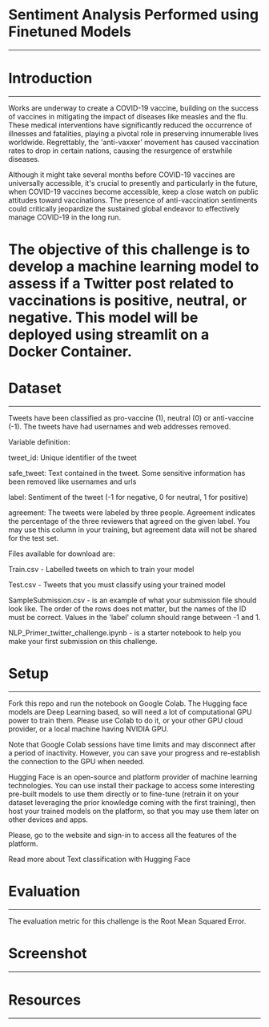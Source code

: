 # Sentiment Analysis Performed using Finetuned Models
______________________________________________________________________________________

# Introduction
______________________________________________________________________________________
Works are underway to create a COVID-19 vaccine, building on the success of vaccines in mitigating the impact of diseases like measles and the flu. These medical interventions have significantly reduced the occurrence of illnesses and fatalities, playing a pivotal role in preserving innumerable lives worldwide. Regrettably, the 'anti-vaxxer' movement has caused vaccination rates to drop in certain nations, causing the resurgence of erstwhile diseases.

Although it might take several months before COVID-19 vaccines are universally accessible, it's crucial to presently and particularly in the future, when COVID-19 vaccines become accessible, keep a close watch on public attitudes toward vaccinations. The presence of anti-vaccination sentiments could critically jeopardize the sustained global endeavor to effectively manage COVID-19 in the long run.

# The objective of this challenge is to develop a machine learning model to assess if a Twitter post related to vaccinations is positive, neutral, or negative. This model will be deployed using streamlit on a Docker Container.

# Dataset
_______________________________________________________________________________________
Tweets have been classified as pro-vaccine (1), neutral (0) or anti-vaccine (-1). The tweets have had usernames and web addresses removed.

Variable definition:

tweet_id: Unique identifier of the tweet

safe_tweet: Text contained in the tweet. Some sensitive information has been removed like usernames and urls

label: Sentiment of the tweet (-1 for negative, 0 for neutral, 1 for positive)

agreement: The tweets were labeled by three people. Agreement indicates the percentage of the three reviewers that agreed on the given label. You may use this column in your training, but agreement data will not be shared for the test set.

Files available for download are:

Train.csv - Labelled tweets on which to train your model

Test.csv - Tweets that you must classify using your trained model

SampleSubmission.csv - is an example of what your submission file should look like. The order of the rows does not matter, but the names of the ID must be correct. Values in the 'label' column should range between -1 and 1.

NLP_Primer_twitter_challenge.ipynb - is a starter notebook to help you make your first submission on this challenge.

# Setup
______________________________________________________________________________________________
Fork this repo and run the notebook on Google Colab. The Hugging face models are Deep Learning based, so will need a lot of computational GPU power to train them. Please use Colab to do it, or your other GPU cloud provider, or a local machine having NVIDIA GPU.

Note that Google Colab sessions have time limits and may disconnect after a period of inactivity. However, you can save your progress and re-establish the connection to the GPU when needed.

Hugging Face is an open-source and platform provider of machine learning technologies. You can use install their package to access some interesting pre-built models to use them directly or to fine-tune (retrain it on your dataset leveraging the prior knowledge coming with the first training), then host your trained models on the platform, so that you may use them later on other devices and apps.

Please, go to the website and sign-in to access all the features of the platform.

Read more about Text classification with Hugging Face

# Evaluation
________________________________________________________________________________________________
The evaluation metric for this challenge is the Root Mean Squared Error.

# Screenshot
_________________________________________________________________________________________________



# Resources
_________________________________________________________________________________________________
